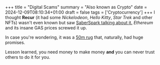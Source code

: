 +++
title = "Digital Scams"
summary = "Also known as Crypto"
date = 2024-12-09T08:10:34+01:00
draft = false
tags = ['Cryptocurrency']
+++
I thought **Recur** (it had some *Nickelodeon*, *Hello Kitty*, *Star Trek* and other NFTs) wasn't even known but saw [SaberSpark talking about it.](https://www.youtube.com/watch?v=3SGXS2-lh6c&list=PLRxS5SgX8_JmeO6eKIIootsUnq1CZA4tO) *Ethereum* and its insane GAS prices screwed it up.

In case you're wondering, it was a [50m rug](https://decrypt.co/153124/nft-platform-recur-to-shut-down-despite-50-million-raise-and-big-name-backers) that, naturally, had huge promises.

Lesson learned, you need money to make money **and** you can never trust others to do it for you.
